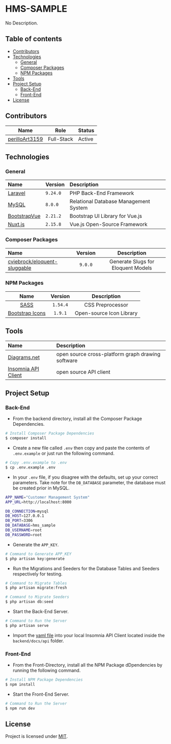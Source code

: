 # HMS-SAMPLE

No Description.

## Table of contents

* [Contributors](#contributors)
* [Technologies](#technologies)
  * [General](#general)
  * [Composer Packages](#composer-packages)
  * [NPM Packages](#npm-packages)
* [Tools](#tools)
* [Project Setup](#project-setup)
  * [Back-End](#back-end)
  * [Front-End](#front-end)
* [License](#license)

## Contributors

|Name  |Role | Status      |
|:----:|:-----:|:------------------|
|[perilloArt3159](https://github.com/perilloArt3159)| Full-Stack | Active

## Technologies

### General

|Name  |Version | Description      |
|:----|:-----|:------------------|
| [Laravel](https://laravel.com/docs/9.x)     |`9.24.0`        |PHP Back-End Framework           |
| [MySQL](https://www.mysql.com/)             |`8.0.0`         |Relational Database Management System        |
| [BootstrapVue](https://www.mysql.com/)      |`2.21.2`        |Bootstrap UI Library for Vue.js       |
| [Nuxt.js](https://nuxtjs.org/)              |`2.15.8`        |Vue.js Open-Source Framework   |

### Composer Packages

|Name                                                                                                           |Version          |Description                                         |
|:---------------------------------------------------------------------------------------------                |:---------------:|:-------------------------------------------:       |
|[cviebrock/eloquent-sluggable](https://github.com/cviebrock/eloquent-sluggable)                                |`9.0.0`          |Generate Slugs for Eloquent Models                  |


### NPM Packages

|Name                                                                                                           |Version          |Description                                    |
|:--------------------------------------------------------------------------------:                             |:---------------:|:-------------------------------------------:  |
|[SASS](https://sass-lang.com/)                                                                                 |`1.54.4`         |CSS Preprocessor                               |
|[Bootstrap Icons](https://icons.getbootstrap.com)                                                              |`1.9.1`          |Open-source Icon Library                       |


## Tools

|Name                                                                                                           |Description                                         |
|:---------------------------------------------------------------------------------------------                |:-------------------------------------------       |
|[Diagrams.net](https://www.diagrams.net/)                                                                      |open source cross-platform graph drawing software   |
|[Insomnia API Client](https://insomnia.rest/)                                                                  |open source API client |

## Project Setup

### Back-End

* From the backend directory, install all the Composer Package Dependencies.

```bash
# Install Composer Package Dependencies
$ composer install
```

* Create a new file called `.env` then copy and paste the contents of `.env.example` or just run the following command.

```bash
# Copy .env.example to .env
$ cp .env.example .env
```

* In your `.env` file, if you disagree with the defaults, set up your correct parameters. Take note for the `DB_DATABASE` parameter, the database must be created prior in MySQL.

```bash
APP_NAME="Customer Management System"
APP_URL=http://localhost:8000

DB_CONNECTION=mysql
DB_HOST=127.0.0.1
DB_PORT=3306
DB_DATABASE=hms_sample
DB_USERNAME=root
DB_PASSWORD=root
```

* Generate the `APP_KEY`.

```bash
# Command to Generate APP_KEY 
$ php artisan key:generate
```

* Run the Migrations and Seeders for the Database Tables and Seeders respectively for testing.

```bash
# Command to Migrate Tables
$ php artisan migrate:fresh 

# Command to Migrate Seeders
$ php artisan db:seed
```

* Start the Back-End Server.

```bash
# Command to Run the Server
$ php artisan serve 
```

* Import the [yaml file](https://github.com/perilloArt3159/hms-sample/blob/master/backend/docs/api/Insomnia_API.yaml) into your local Insomnia API Client located inside the `backend/docs/api` folder.

### Front-End

* From the Front-Directory, install all the NPM Package dDpendencies by running the following command.

```bash
# Install NPM Package Dependencies
$ npm install 
```

* Start the Front-End Server.

```bash
# Command to Run the Server
$ npm run dev
```

## License

Project is licensed under [MIT](https://mit-license.org/).
